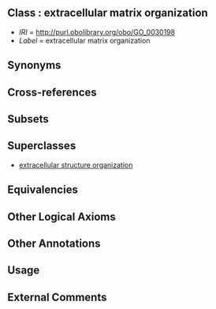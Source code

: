 
## Class : extracellular matrix organization

 * *IRI* = http://purl.obolibrary.org/obo/GO_0030198
 * *Label* = extracellular matrix organization

## Synonyms


## Cross-references


## Subsets


## Superclasses

 * [extracellular structure organization](../../GO/62/GO_0043062.md)

## Equivalencies


## Other Logical Axioms


## Other Annotations


## Usage


## External Comments

